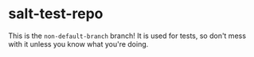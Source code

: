 salt-test-repo
==============

This is the `non-default-branch` branch! It is used for tests, so don't mess
with it unless you know what you're doing.
